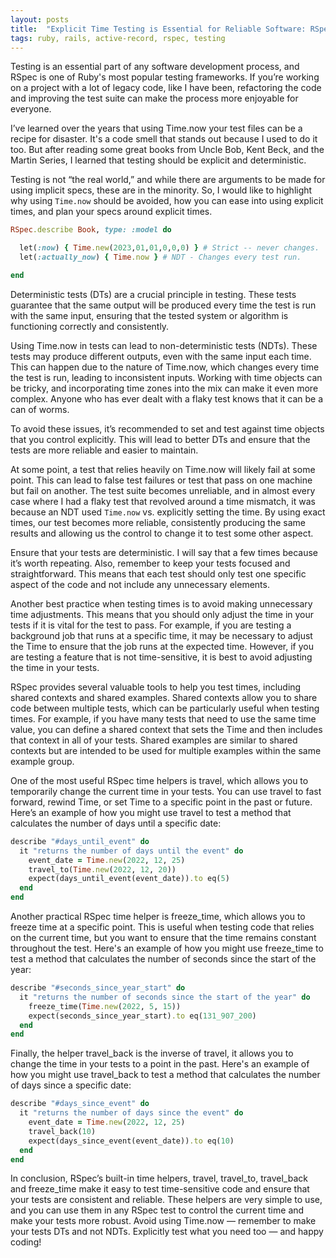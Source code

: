```yaml
---
layout: posts
title:  "Explicit Time Testing is Essential for Reliable Software: RSpec Best Practices"
tags: ruby, rails, active-record, rspec, testing
---
```



Testing is an essential part of any software development process, and RSpec is one of Ruby's most popular testing frameworks. If you’re working on a project with a lot of legacy code, like I have been, refactoring the code and improving the test suite can make the process more enjoyable for everyone.

I’ve learned over the years that using Time.now your test files can be a recipe for disaster. It's a code smell that stands out because I used to do it too. But after reading some great books from Uncle Bob, Kent Beck, and the Martin Series, I learned that testing should be explicit and deterministic.

Testing is not “the real world,” and while there are arguments to be made for using implicit specs, these are in the minority. So, I would like to highlight why using `Time.now` should be avoided, how you can ease into using explicit times, and plan your specs around explicit times.

```ruby
RSpec.describe Book, type: :model do

  let(:now) { Time.new(2023,01,01,0,0,0) } # Strict -- never changes. 
  let(:actually_now) { Time.now } # NDT - Changes every test run. 

end
```

Deterministic tests (DTs) are a crucial principle in testing. These tests guarantee that the same output will be produced every time the test is run with the same input, ensuring that the tested system or algorithm is functioning correctly and consistently.

Using Time.now in tests can lead to non-deterministic tests (NDTs). These tests may produce different outputs, even with the same input each time. This can happen due to the nature of Time.now, which changes every time the test is run, leading to inconsistent inputs.
Working with time objects can be tricky, and incorporating time zones into the mix can make it even more complex. Anyone who has ever dealt with a flaky test knows that it can be a can of worms.

To avoid these issues, it’s recommended to set and test against time objects that you control explicitly. This will lead to better DTs and ensure that the tests are more reliable and easier to maintain.

At some point, a test that relies heavily on Time.now will likely fail at some point. This can lead to false test failures or test that pass on one machine but fail on another. The test suite becomes unreliable, and in almost every case where I had a flaky test that revolved around a time mismatch, it was because an NDT used `Time.now` vs. explicitly setting the time. By using exact times, our test becomes more reliable, consistently producing the same results and allowing us the control to change it to test some other aspect.

Ensure that your tests are deterministic. I will say that a few times because it’s worth repeating. Also, remember to keep your tests focused and straightforward. This means that each test should only test one specific aspect of the code and not include any unnecessary elements.

Another best practice when testing times is to avoid making unnecessary time adjustments. This means that you should only adjust the time in your tests if it is vital for the test to pass. For example, if you are testing a background job that runs at a specific time, it may be necessary to adjust the Time to ensure that the job runs at the expected time. However, if you are testing a feature that is not time-sensitive, it is best to avoid adjusting the time in your tests.

RSpec provides several valuable tools to help you test times, including shared contexts and shared examples. Shared contexts allow you to share code between multiple tests, which can be particularly useful when testing times. For example, if you have many tests that need to use the same time value, you can define a shared context that sets the Time and then includes that context in all of your tests. Shared examples are similar to shared contexts but are intended to be used for multiple examples within the same example group.

One of the most useful RSpec time helpers is travel, which allows you to temporarily change the current time in your tests. You can use travel to fast forward, rewind Time, or set Time to a specific point in the past or future. Here’s an example of how you might use travel to test a method that calculates the number of days until a specific date:

```ruby 
describe "#days_until_event" do
  it "returns the number of days until the event" do
    event_date = Time.new(2022, 12, 25)
    travel_to(Time.new(2022, 12, 20))
    expect(days_until_event(event_date)).to eq(5)
  end
end
```
Another practical RSpec time helper is freeze_time, which allows you to freeze time at a specific point. This is useful when testing code that relies on the current time, but you want to ensure that the time remains constant throughout the test. Here's an example of how you might use freeze_time to test a method that calculates the number of seconds since the start of the year:

```ruby
describe "#seconds_since_year_start" do
  it "returns the number of seconds since the start of the year" do
    freeze_time(Time.new(2022, 5, 15))
    expect(seconds_since_year_start).to eq(131_907_200)
  end
end
```
Finally, the helper travel_back is the inverse of travel, it allows you to change the time in your tests to a point in the past. Here's an example of how you might use travel_back to test a method that calculates the number of days since a specific date:

```ruby
describe "#days_since_event" do
  it "returns the number of days since the event" do
    event_date = Time.new(2022, 12, 25)
    travel_back(10)
    expect(days_since_event(event_date)).to eq(10)
  end
end

```
In conclusion, RSpec’s built-in time helpers, travel, travel_to, travel_back and freeze_time make it easy to test time-sensitive code and ensure that your tests are consistent and reliable. These helpers are very simple to use, and you can use them in any RSpec test to control the current time and make your tests more robust. Avoid using Time.now — remember to make your tests DTs and not NDTs. Explicitly test what you need too — and happy coding!